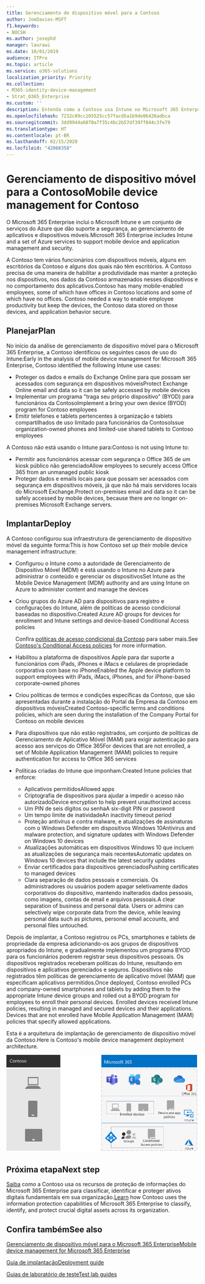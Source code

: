 ```yaml
---
title: Gerenciamento de dispositivo móvel para a Contoso
author: JoeDavies-MSFT
f1.keywords:
- NOCSH
ms.author: josephd
manager: laurawi
ms.date: 10/01/2019
audience: ITPro
ms.topic: article
ms.service: o365-solutions
localization_priority: Priority
ms.collection:
- M365-identity-device-management
- Strat_O365_Enterprise
ms.custom: ''
description: Entenda como a Contoso usa Intune no Microsoft 365 Enterprise para gerenciar seus dispositivos e aplicativos com base nessa plataforma.
ms.openlocfilehash: 7232c89cc105525cc57facd5a1b9de06426adbca
ms.sourcegitcommit: 3dd9944a6070a7f35c4bc2b57df397f844c3fe79
ms.translationtype: HT
ms.contentlocale: pt-BR
ms.lasthandoff: 02/15/2020
ms.locfileid: "42068358"
---
```

# <a name="mobile-device-management-for-contoso"></a><span data-ttu-id="8d205-103">Gerenciamento de dispositivo móvel para a Contoso</span><span class="sxs-lookup"><span data-stu-id="8d205-103">Mobile device management for Contoso</span></span>

<span data-ttu-id="8d205-104">O Microsoft 365 Enterprise inclui o Microsoft Intune e um conjunto de serviços do Azure que dão suporte a segurança, ao gerenciamento de aplicativos e dispositivos móveis.</span><span class="sxs-lookup"><span data-stu-id="8d205-104">Microsoft 365 Enterprise includes Intune and a set of Azure services to support mobile device and application management and security.</span></span>

<span data-ttu-id="8d205-p101">A Contoso tem vários funcionários com dispositivos móveis, alguns em escritórios da Contoso e alguns dos quais não têm escritórios. A Contoso precisa de uma maneira de habilitar a produtividade mas manter a proteção nos dispositivos, nos dados da Contoso armazenados nesses dispositivos e no comportamento dos aplicativos.</span><span class="sxs-lookup"><span data-stu-id="8d205-p101">Contoso has many mobile-enabled employees, some of which have offices in Contoso locations and some of which have no offices. Contoso needed a way to enable employee productivity but keep the devices, the Contoso data stored on those devices, and application behavior secure.</span></span>

## <a name="plan"></a><span data-ttu-id="8d205-107">Planejar</span><span class="sxs-lookup"><span data-stu-id="8d205-107">Plan</span></span>

<span data-ttu-id="8d205-108">No início da análise de gerenciamento de dispositivo móvel para o Microsoft 365 Enterprise, a Contoso identificou os seguintes casos de uso do Intune:</span><span class="sxs-lookup"><span data-stu-id="8d205-108">Early in the analysis of mobile device management for Microsoft 365 Enterprise, Contoso identified the following Intune use cases:</span></span>

- <span data-ttu-id="8d205-109">Proteger os dados e emails do Exchange Online para que possam ser acessados com segurança em dispositivos móveis</span><span class="sxs-lookup"><span data-stu-id="8d205-109">Protect Exchange Online email and data so it can be safely accessed by mobile devices</span></span>
- <span data-ttu-id="8d205-110">Implementar um programa "traga seu próprio dispositivo" (BYOD) para funcionários da Contoso</span><span class="sxs-lookup"><span data-stu-id="8d205-110">Implement a bring your own device (BYOD) program for Contoso employees</span></span>
- <span data-ttu-id="8d205-111">Emitir telefones e tablets pertencentes à organização e tablets compartilhados de uso limitado para funcionários da Contoso</span><span class="sxs-lookup"><span data-stu-id="8d205-111">Issue organization-owned phones and limited-use shared tablets to Contoso employees</span></span>

<span data-ttu-id="8d205-112">A Contoso não está usando o Intune para:</span><span class="sxs-lookup"><span data-stu-id="8d205-112">Contoso is not using Intune to:</span></span>

- <span data-ttu-id="8d205-113">Permitir aos funcionários acessar com segurança o Office 365 de um kiosk público não gerenciado</span><span class="sxs-lookup"><span data-stu-id="8d205-113">Allow employees to securely access Office 365 from an unmanaged public kiosk</span></span>
- <span data-ttu-id="8d205-114">Proteger dados e emails locais para que possam ser acessados com segurança em dispositivos móveis, já que não há mais servidores locais do Microsoft Exchange.</span><span class="sxs-lookup"><span data-stu-id="8d205-114">Protect on-premises email and data so it can be safely accessed by mobile devices, because there are no longer on-premises Microsoft Exchange servers.</span></span>

## <a name="deploy"></a><span data-ttu-id="8d205-115">Implantar</span><span class="sxs-lookup"><span data-stu-id="8d205-115">Deploy</span></span>

<span data-ttu-id="8d205-116">A Contoso configurou sua infraestrutura de gerenciamento de dispositivo móvel da seguinte forma:</span><span class="sxs-lookup"><span data-stu-id="8d205-116">This is how Contoso set up their mobile device management infrastructure:</span></span>

- <span data-ttu-id="8d205-117">Configurou o Intune como a autoridade de Gerenciamento de Dispositivo Móvel (MDM) e está usando o Intune no Azure para administrar o conteúdo e gerenciar os dispositivos</span><span class="sxs-lookup"><span data-stu-id="8d205-117">Set Intune as the Mobile Device Management (MDM) authority and are using Intune on Azure to administer content and manage the devices</span></span>
- <span data-ttu-id="8d205-118">Criou grupos do Azure AD para dispositivos para registro e configurações do Intune, além de políticas de acesso condicional baseadas no dispositivo.</span><span class="sxs-lookup"><span data-stu-id="8d205-118">Created Azure AD groups for devices for enrollment and Intune settings and device-based Conditional Access policies</span></span>

  <span data-ttu-id="8d205-119">Confira [políticas de acesso condicional da Contoso](contoso-identity.md#conditional-access-policies-for-identity-and-device-access) para saber mais.</span><span class="sxs-lookup"><span data-stu-id="8d205-119">See [Contoso's Conditional Access policies](contoso-identity.md#conditional-access-policies-for-identity-and-device-access) for more information.</span></span>

- <span data-ttu-id="8d205-120">Habilitou a plataforma de dispositivos Apple para dar suporte a funcionários com iPads, iPhones e iMacs e celulares de propriedade corporativa com base no iPhone</span><span class="sxs-lookup"><span data-stu-id="8d205-120">Enabled the Apple device platform to support employees with iPads, iMacs, iPhones, and for iPhone-based corporate-owned phones</span></span>
- <span data-ttu-id="8d205-121">Criou políticas de termos e condições específicas da Contoso, que são apresentadas durante a instalação do Portal da Empresa da Contoso em dispositivos móveis</span><span class="sxs-lookup"><span data-stu-id="8d205-121">Created Contoso-specific terms and conditions policies, which are seen during the installation of the Company Portal for Contoso on mobile devices</span></span>
- <span data-ttu-id="8d205-122">Para dispositivos que não estão registrados, um conjunto de políticas de Gerenciamento de Aplicativo Móvel (MAM) para exigir autenticação para acesso aos serviços do Office 365</span><span class="sxs-lookup"><span data-stu-id="8d205-122">For devices that are not enrolled, a set of Mobile Application Management (MAM) policies to require authentication for access to Office 365 services</span></span>
- <span data-ttu-id="8d205-123">Políticas criadas do Intune que imponham:</span><span class="sxs-lookup"><span data-stu-id="8d205-123">Created Intune policies that enforce:</span></span>
  - <span data-ttu-id="8d205-124">Aplicativos permitidos</span><span class="sxs-lookup"><span data-stu-id="8d205-124">Allowed apps</span></span>
  - <span data-ttu-id="8d205-125">Criptografia de dispositivos para ajudar a impedir o acesso não autorizado</span><span class="sxs-lookup"><span data-stu-id="8d205-125">Device encryption to help prevent unauthorized access</span></span>
  - <span data-ttu-id="8d205-126">Um PIN de seis dígitos ou senha</span><span class="sxs-lookup"><span data-stu-id="8d205-126">A six-digit PIN or password</span></span>
  - <span data-ttu-id="8d205-127">Um tempo limite de inatividade</span><span class="sxs-lookup"><span data-stu-id="8d205-127">An inactivity timeout period</span></span>
  - <span data-ttu-id="8d205-128">Proteção antivírus e contra malware, e atualizações de assinaturas com o Windows Defender em dispositivos Windows 10</span><span class="sxs-lookup"><span data-stu-id="8d205-128">Antivirus and malware protection, and signature updates with Windows Defender on Windows 10 devices</span></span>
  - <span data-ttu-id="8d205-129">Atualizações automáticas em dispositivos Windows 10 que incluem as atualizações de segurança mais recentes</span><span class="sxs-lookup"><span data-stu-id="8d205-129">Automatic updates on Windows 10 devices that include the latest security updates</span></span>
  - <span data-ttu-id="8d205-130">Enviar certificados para dispositivos gerenciados</span><span class="sxs-lookup"><span data-stu-id="8d205-130">Pushing certificates to managed devices</span></span>
  - <span data-ttu-id="8d205-p102">Clara separação de dados pessoais e comerciais. Os administradores ou usuários podem apagar seletivamente dados corporativos do dispositivo, mantendo inalterados dados pessoais, como imagens, contas de email e arquivos pessoais.</span><span class="sxs-lookup"><span data-stu-id="8d205-p102">A clear separation of business and personal data. Users or admins can selectively wipe corporate data from the device, while leaving personal data such as pictures, personal email accounts, and personal files untouched.</span></span>

<span data-ttu-id="8d205-p103">Depois de implantar, a Contoso registrou os PCs, smartphones e tablets de propriedade da empresa adicionando-os aos grupos de dispositivos apropriados do Intune, e gradualmente implementou um programa BYOD para os funcionários poderem registrar seus dispositivos pessoais. Os dispositivos registrados receberam políticas do Intune, resultando em dispositivos e aplicativos gerenciados e seguros. Dispositivos não registrados têm políticas de gerenciamento de aplicativo móvel (MAM) que especificam aplicativos permitidos.</span><span class="sxs-lookup"><span data-stu-id="8d205-p103">Once deployed, Contoso enrolled PCs and company-owned smartphones and tablets by adding them to the appropriate Intune device groups and rolled out a BYOD program for employees to enroll their personal devices. Enrolled devices received Intune policies, resulting in managed and secured devices and their applications. Devices that are not enrolled have Mobile Application Management (MAM) policies that specify allowed applications.</span></span>

<span data-ttu-id="8d205-136">Esta é a arquitetura de implantação de gerenciamento de dispositivo móvel da Contoso.</span><span class="sxs-lookup"><span data-stu-id="8d205-136">Here is Contoso's mobile device management deployment architecture.</span></span>

![Infraestrutura de implantação de gerenciamento de dispositivo móvel da Contoso.](../media/contoso-mdm/contoso-mdm-fig1.png)

## <a name="next-step"></a><span data-ttu-id="8d205-138">Próxima etapa</span><span class="sxs-lookup"><span data-stu-id="8d205-138">Next step</span></span>

<span data-ttu-id="8d205-139">[Saiba](contoso-info-protect.md) como a Contoso usa os recursos de proteção de informações do Microsoft 365 Enterprise para classificar, identificar e proteger ativos digitais fundamentais em sua organização.</span><span class="sxs-lookup"><span data-stu-id="8d205-139">[Learn](contoso-info-protect.md) how Contoso uses the information protection capabilities of Microsoft 365 Enterprise to classify, identify, and protect crucial digital assets across its organization.</span></span>

## <a name="see-also"></a><span data-ttu-id="8d205-140">Confira também</span><span class="sxs-lookup"><span data-stu-id="8d205-140">See also</span></span>

[<span data-ttu-id="8d205-141">Gerenciamento de dispositivo móvel para o Microsoft 365 Enterprise</span><span class="sxs-lookup"><span data-stu-id="8d205-141">Mobile device management for Microsoft 365 Enterprise</span></span>](mobility-infrastructure.md)

[<span data-ttu-id="8d205-142">Guia de implantação</span><span class="sxs-lookup"><span data-stu-id="8d205-142">Deployment guide</span></span>](deploy-microsoft-365-enterprise.md)

[<span data-ttu-id="8d205-143">Guias de laboratório de teste</span><span class="sxs-lookup"><span data-stu-id="8d205-143">Test lab guides</span></span>](m365-enterprise-test-lab-guides.md)

